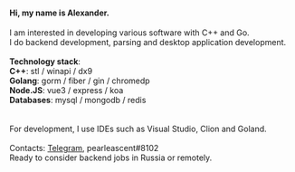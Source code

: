 #### Hi, my name is Alexander. 

I am interested in developing various software with C++ and Go.
<br>
I do backend development, parsing and desktop application development.
<br>
<br>
**Technology stack**: <br>
**C++**: stl / winapi / dx9<br>
**Golang**: gorm / fiber / gin / chromedp <br>
**Node.JS**: vue3 / express / koa <br>
**Databases**: mysql / mongodb / redis<br>
<br>
<br>
For development, I use IDEs such as Visual Studio, Clion and Goland.
<br>
<br>
Contacts: [Telegram](https://t.me/moneycollector), pearleascent#8102<br>
Ready to consider backend jobs in Russia or remotely.
